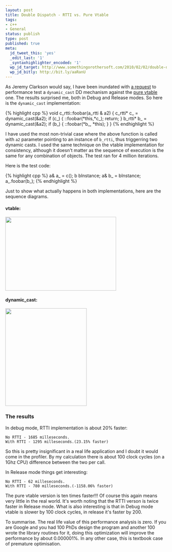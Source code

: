 ```yaml
---
layout: post
title: Double Dispatch - RTTI vs. Pure Vtable
tags:
- c++
- General
status: publish
type: post
published: true
meta:
  jd_tweet_this: 'yes'
  _edit_last: '1'
  _syntaxhighlighter_encoded: '1'
  wp_jd_target: http://www.somethingorothersoft.com/2010/02/02/double-dispatch-rtti-vs-pure-vtable/
  wp_jd_bitly: http://bit.ly/aaRanU
---
```

As Jeremy Clarkson would say, I have been inundated with [a request](http://www.somethingorothersoft.com/2010/02/01/double-dispatch-without-rtti/comment-page-1/#comment-250) to performance test a `dynamic_cast` DD mechanism against the [pure vtable](http://www.somethingorothersoft.com/2010/02/01/double-dispatch-without-rtti/) one. The results surprised me, both in Debug and Release modes. So here is the `dynamic_cast` implementation:

<div class="foo">
{% highlight cpp %}
void c_rtti::foobar(a_rtti & a2) {
   c_rtti* c_ = dynamic_cast<c_rtti*>(&a2);
   if (c_) {
      ::foobar(*this,*c_);
      return;
   }
   b_rtti* b_ = dynamic_cast<b_rtti*>(&a2);
   if (b_) {
      ::foobar(*b_, *this);
   }
}
{% endhighlight %}
</div>

I have used the most non-trivial case where the above function is called with `a2` parameter pointing to an instance of `b_rtti`, thus triggerring two dynamic casts. I used the same technique on the vtable implementation for consistency, although it doesn't matter as the sequence of execution is the same for any combination of objects. The test ran for 4 million iterations.

Here is the test code:

<div class="foo">
{% highlight cpp %}
        a& a_ = c();
        b bInstance;
        a& b_ = bInstance;
        a_.foobar(b_);
{% endhighlight %}
</div>

Just to show what actually happens in both implementations, here are the sequence diagrams.
#### vtable:

<a href="{{ site.url }}/images/2010/02/vtable1.png"><img src="{{ site.url }}/images/2010/02/vtable1.png" alt="" title="vtable" width="346" height="230" class="alignnone size-full wp-image-238" /></a>

#### dynamic_cast:

<a href="{{ site.url }}/images/2010/02/rtti.png"><img src="{{ site.url }}/images/2010/02/rtti.png" alt="" title="dynamic_cast Sequnce Diagram" width="254" height="304" class="alignnone size-full wp-image-236" /></a>

### The results
In debug mode, RTTI implementation is about 20% faster:

    No RTTI - 1685 milleseconds.
    With RTTI - 1295 milleseconds.(23.15% faster)

So this is pretty insignificant in a real life application and I doubt it would come in the profiler. By my calculation there is about 100 clock cycles (on a 1Ghz CPU) difference between the two per call.

In Release mode things get interesting:

    No RTTI - 62 milleseconds.
    With RTTI - 780 milleseconds.(-1158.06% faster)

The pure vtable version is ten times faster!!! Of course this again means very little in the real world. It's worth noting that the RTTI verson is twice faster in Release mode. What is also interesting is that in Debug mode vtable is slower by 100 clock cycles, in release it's faster by 200.

To summarise. The real life value of this performance analysis is zero. If you are Google and you had 100 PhDs design the program and another 100 wrote the library routines for it, doing this optimization will improve the performance by about 0.000001%. In any other case, this is textbook case of premature optimisation.
